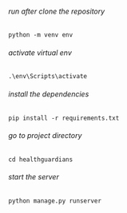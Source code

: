 
###### run after clone the repository

```
python -m venv env
```

###### activate virtual env

```
.\env\Scripts\activate
```

###### install the dependencies

```
pip install -r requirements.txt
```

###### go to project directory

```
cd healthguardians
```

###### start the server

```
python manage.py runserver
```